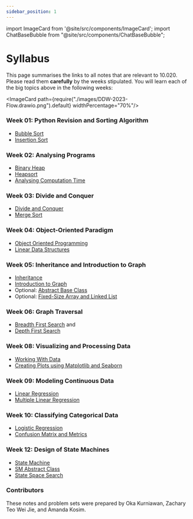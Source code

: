 ```yaml
---
sidebar_position: 1
---
```


import ImageCard from '@site/src/components/ImageCard';
import ChatBaseBubble from "@site/src/components/ChatBaseBubble";

# Syllabus

<ChatBaseBubble/>
<ImageCard path={require("./images/DDW-2023.drawio.png").default} widthPercentage="40%"/>

This page summarises the links to all notes that are relevant to 10.020. Please read them **carefully** by the weeks stipulated. You will learn each of the big topics above in the following weeks:

<ImageCard path={require("./images/DDW-2023-Flow.drawio.png").default} widthPercentage="70%"/>

### Week 01: Python Revision and Sorting Algorithm

- [Bubble Sort](/notes/sorting-algorithms/bubble-sort)
- [Insertion Sort](/notes/sorting-algorithms/insertion-sort)

### Week 02: Analysing Programs

- [Binary Heap](/notes/heap-complexity/binary-heap)
- [Heapsort](/notes/heap-complexity/heapsort)
- [Analysing Computation Time](/notes/heap-complexity/computation-time)

### Week 03: Divide and Conquer

- [Divide and Conquer](/notes/divide-and-conquer/divide-and-conquer)
- [Merge Sort](/notes/divide-and-conquer/merge-sort)

### Week 04: Object-Oriented Paradigm

- [Object Oriented Programming](/notes/oop/oop)
- [Linear Data Structures](/notes/oop/linear-dt)

### Week 05: Inheritance and Introduction to Graph

- [Inheritance](/notes/inheritance-graph/inheritance)
- [Introduction to Graph](/notes/inheritance-graph/basics-graph)
- Optional: [Abstract Base Class](/notes/inheritance-graph/abc)
- Optional: [Fixed-Size Array and Linked List](/notes/inheritance-graph/array-linkedlist)

### Week 06: Graph Traversal

- [Breadth First Search](/notes/graph-traversal/bfs) and 
- [Depth First Search](/notes/graph-traversal/dfs)

### Week 08: Visualizing and Processing Data

- [Working With Data](/notes/data-visualization/working-with-data)
- [Creating Plots using Matplotlib and Seaborn](/notes/data-visualization/visualisation)

### Week 09: Modeling Continuous Data

- [Linear Regression](/notes/regression/linear-regresion)
- [Multiple Linear Regression](/notes/regression/multiple-linear-regression)

### Week 10: Classifying Categorical Data

- [Logistic Regression](/notes/classification/logistic-regression)
- [Confusion Matrix and Metrics](/notes/classification/metrics)

### Week 12: Design of State Machines

- [State Machine](/notes/sm/state-machine)
- [SM Abstract Class](/notes/sm/state-machine-abc)
- [State Space Search](/notes/sm/state-space-search)

### Contributors

These notes and problem sets were prepared by Oka Kurniawan, Zachary Teo Wei Jie, and Amanda Kosim.
